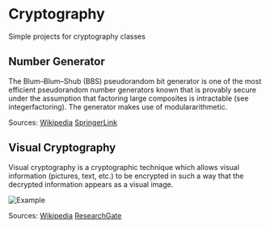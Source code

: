# Cryptography 
Simple projects for cryptography classes

## Number Generator

The Blum–Blum–Shub (BBS) pseudorandom bit generator is one of the most efficient pseudorandom number generators known that is provably secure under the assumption that factoring large composites is intractable (see integerfactoring). The generator makes use of modulararithmetic. 

Sources: [Wikipedia](https://en.wikipedia.org/wiki/Blum_Blum_Shub)
[SpringerLink](https://link.springer.com/referenceworkentry/10.1007/0-387-23483-7_37)

## Visual Cryptography
Visual cryptography is a cryptographic technique which allows visual information (pictures, text, etc.) to be encrypted in such a way that the decrypted information appears as a visual image.

![Example](VisualCryptography\src\main\resources\programFile\example.png)

Sources:
[Wikipedia](https://en.wikipedia.org/wiki/Visual_cryptography) 
[ResearchGate](https://www.researchgate.net/figure/Example-of-visual-cryptography_fig2_300715656)
